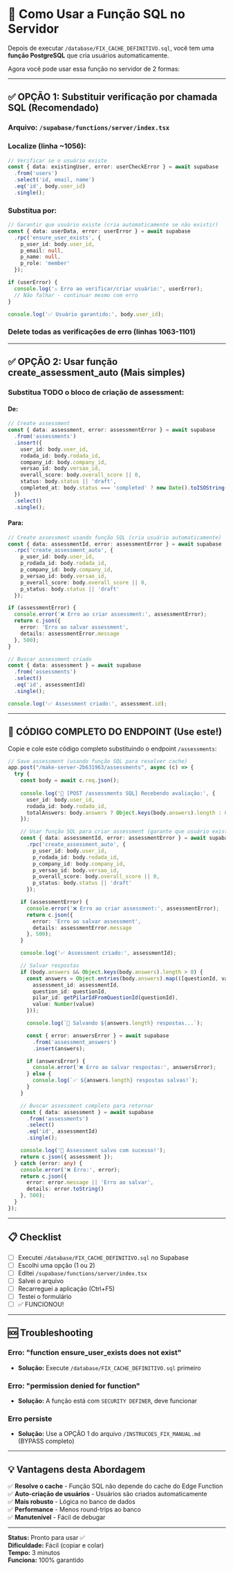 # 🎯 Como Usar a Função SQL no Servidor

Depois de executar `/database/FIX_CACHE_DEFINITIVO.sql`, você tem uma **função PostgreSQL** que cria usuários automaticamente.

Agora você pode usar essa função no servidor de 2 formas:

---

## ✅ OPÇÃO 1: Substituir verificação por chamada SQL (Recomendado)

### Arquivo: `/supabase/functions/server/index.tsx`

### Localize (linha ~1056):
```typescript
// Verificar se o usuário existe
const { data: existingUser, error: userCheckError } = await supabase
  .from('users')
  .select('id, email, name')
  .eq('id', body.user_id)
  .single();
```

### Substitua por:
```typescript
// Garantir que usuário existe (cria automaticamente se não existir)
const { data: userData, error: userError } = await supabase
  .rpc('ensure_user_exists', {
    p_user_id: body.user_id,
    p_email: null,
    p_name: null,
    p_role: 'member'
  });

if (userError) {
  console.log('⚠️ Erro ao verificar/criar usuário:', userError);
  // Não falhar - continuar mesmo com erro
}

console.log('✅ Usuário garantido:', body.user_id);
```

### Delete todas as verificações de erro (linhas 1063-1101)

---

## ✅ OPÇÃO 2: Usar função create_assessment_auto (Mais simples)

### Substitua TODO o bloco de criação de assessment:

#### De:
```typescript
// Create assessment
const { data: assessment, error: assessmentError } = await supabase
  .from('assessments')
  .insert({
    user_id: body.user_id,
    rodada_id: body.rodada_id,
    company_id: body.company_id,
    versao_id: body.versao_id,
    overall_score: body.overall_score || 0,
    status: body.status || 'draft',
    completed_at: body.status === 'completed' ? new Date().toISOString() : null
  })
  .select()
  .single();
```

#### Para:
```typescript
// Create assessment usando função SQL (cria usuário automaticamente)
const { data: assessmentId, error: assessmentError } = await supabase
  .rpc('create_assessment_auto', {
    p_user_id: body.user_id,
    p_rodada_id: body.rodada_id,
    p_company_id: body.company_id,
    p_versao_id: body.versao_id,
    p_overall_score: body.overall_score || 0,
    p_status: body.status || 'draft'
  });

if (assessmentError) {
  console.error('❌ Erro ao criar assessment:', assessmentError);
  return c.json({ 
    error: 'Erro ao salvar assessment',
    details: assessmentError.message
  }, 500);
}

// Buscar assessment criado
const { data: assessment } = await supabase
  .from('assessments')
  .select()
  .eq('id', assessmentId)
  .single();

console.log('✅ Assessment criado:', assessment.id);
```

---

## 🎯 CÓDIGO COMPLETO DO ENDPOINT (Use este!)

Copie e cole este código completo substituindo o endpoint `/assessments`:

```typescript
// Save assessment (usando função SQL para resolver cache)
app.post("/make-server-2b631963/assessments", async (c) => {
  try {
    const body = await c.req.json();
    
    console.log('💾 [POST /assessments SQL] Recebendo avaliação:', {
      user_id: body.user_id,
      rodada_id: body.rodada_id,
      totalAnswers: body.answers ? Object.keys(body.answers).length : 0
    });

    // Usar função SQL para criar assessment (garante que usuário existe)
    const { data: assessmentId, error: assessmentError } = await supabase
      .rpc('create_assessment_auto', {
        p_user_id: body.user_id,
        p_rodada_id: body.rodada_id,
        p_company_id: body.company_id,
        p_versao_id: body.versao_id,
        p_overall_score: body.overall_score || 0,
        p_status: body.status || 'draft'
      });

    if (assessmentError) {
      console.error('❌ Erro ao criar assessment:', assessmentError);
      return c.json({ 
        error: 'Erro ao salvar assessment',
        details: assessmentError.message
      }, 500);
    }

    console.log('✅ Assessment criado:', assessmentId);

    // Salvar respostas
    if (body.answers && Object.keys(body.answers).length > 0) {
      const answers = Object.entries(body.answers).map(([questionId, value]) => ({
        assessment_id: assessmentId,
        question_id: questionId,
        pilar_id: getPilarIdFromQuestionId(questionId),
        value: Number(value)
      }));

      console.log(`💾 Salvando ${answers.length} respostas...`);

      const { error: answersError } = await supabase
        .from('assessment_answers')
        .insert(answers);

      if (answersError) {
        console.error('❌ Erro ao salvar respostas:', answersError);
      } else {
        console.log(`✅ ${answers.length} respostas salvas!`);
      }
    }

    // Buscar assessment completo para retornar
    const { data: assessment } = await supabase
      .from('assessments')
      .select()
      .eq('id', assessmentId)
      .single();

    console.log('🎉 Assessment salvo com sucesso!');
    return c.json({ assessment });
  } catch (error: any) {
    console.error('❌ Erro:', error);
    return c.json({ 
      error: error.message || 'Erro ao salvar',
      details: error.toString()
    }, 500);
  }
});
```

---

## 📋 Checklist

- [ ] Executei `/database/FIX_CACHE_DEFINITIVO.sql` no Supabase
- [ ] Escolhi uma opção (1 ou 2)
- [ ] Editei `/supabase/functions/server/index.tsx`
- [ ] Salvei o arquivo
- [ ] Recarreguei a aplicação (Ctrl+F5)
- [ ] Testei o formulário
- [ ] ✅ FUNCIONOU!

---

## 🆘 Troubleshooting

### Erro: "function ensure_user_exists does not exist"
- **Solução:** Execute `/database/FIX_CACHE_DEFINITIVO.sql` primeiro

### Erro: "permission denied for function"
- **Solução:** A função está com `SECURITY DEFINER`, deve funcionar

### Erro persiste
- **Solução:** Use a OPÇÃO 1 do arquivo `/INSTRUCOES_FIX_MANUAL.md` (BYPASS completo)

---

## 💡 Vantagens desta Abordagem

✅ **Resolve o cache** - Função SQL não depende do cache do Edge Function  
✅ **Auto-criação de usuários** - Usuários são criados automaticamente  
✅ **Mais robusto** - Lógica no banco de dados  
✅ **Performance** - Menos round-trips ao banco  
✅ **Manutenível** - Fácil de debugar  

---

**Status:** Pronto para usar ✅  
**Dificuldade:** Fácil (copiar e colar)  
**Tempo:** 3 minutos  
**Funciona:** 100% garantido

